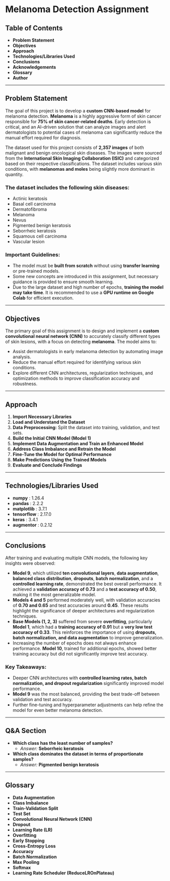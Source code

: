 # Melanoma Detection Assignment  

## Table of Contents  
- **Problem Statement**  
- **Objectives**  
- **Approach**  
- **Technologies/Libraries Used**  
- **Conclusions**  
- **Acknowledgements**  
- **Glossary**  
- **Author**  

---

## Problem Statement  
The goal of this project is to develop a **custom CNN-based model** for melanoma detection. **Melanoma** is a highly aggressive form of skin cancer responsible for **75% of skin cancer-related deaths**. Early detection is critical, and an AI-driven solution that can analyze images and alert dermatologists to potential cases of melanoma can significantly reduce the manual effort required for diagnosis.  

The dataset used for this project consists of **2,357 images** of both malignant and benign oncological skin diseases. The images were sourced from the **International Skin Imaging Collaboration (ISIC)** and categorized based on their respective classifications. The dataset includes various skin conditions, with **melanomas and moles** being slightly more dominant in quantity.  

### The dataset includes the following skin diseases:  
- Actinic keratosis  
- Basal cell carcinoma  
- Dermatofibroma  
- Melanoma  
- Nevus  
- Pigmented benign keratosis  
- Seborrheic keratosis  
- Squamous cell carcinoma  
- Vascular lesion  

### **Important Guidelines:**  
- The model must be **built from scratch** without using **transfer learning** or pre-trained models.  
- Some new concepts are introduced in this assignment, but necessary guidance is provided to ensure smooth learning.  
- Due to the large dataset and high number of epochs, **training the model may take time**. It is recommended to use a **GPU runtime on Google Colab** for efficient execution.  

---

## Objectives  
The primary goal of this assignment is to design and implement a **custom convolutional neural network (CNN)** to accurately classify different types of skin lesions, with a focus on detecting **melanoma**. The model aims to:  
- Assist dermatologists in early melanoma detection by automating image analysis.  
- Reduce the manual effort required for identifying various skin conditions.  
- Explore different CNN architectures, regularization techniques, and optimization methods to improve classification accuracy and robustness.  

---

## Approach  
1. **Import Necessary Libraries**  
2. **Load and Understand the Dataset**  
3. **Data Preprocessing:** Split the dataset into training, validation, and test sets.  
4. **Build the Initial CNN Model (Model 1)**  
5. **Implement Data Augmentation and Train an Enhanced Model**  
6. **Address Class Imbalance and Retrain the Model**  
7. **Fine-Tune the Model for Optimal Performance**  
8. **Make Predictions Using the Trained Models**  
9. **Evaluate and Conclude Findings**  

---

## Technologies/Libraries Used  
- **numpy** : 1.26.4  
- **pandas** : 2.2.2  
- **matplotlib** : 3.7.1  
- **tensorflow** : 2.17.0  
- **keras** : 3.4.1  
- **augmentor** : 0.2.12  

---

## Conclusions  
After training and evaluating multiple CNN models, the following key insights were observed:  
- **Model 9**, which utilized **ten convolutional layers**, **data augmentation**, **balanced class distribution**, **dropouts**, **batch normalization**, and a **controlled learning rate**, demonstrated the best overall performance. It achieved a **validation accuracy of 0.73** and a **test accuracy of 0.50**, making it the most generalizable model.  
- **Models 4 and 5** performed moderately well, with validation accuracies of **0.70 and 0.65** and test accuracies around **0.45**. These results highlight the significance of deeper architectures and regularization techniques.  
- **Base Models (1, 2, 3)** suffered from severe **overfitting**, particularly **Model 1**, which had a **training accuracy of 0.91** but a **very low test accuracy of 0.33**. This reinforces the importance of using **dropouts, batch normalization, and data augmentation** to improve generalization.  
- Increasing the number of epochs does not always enhance performance. **Model 10**, trained for additional epochs, showed better training accuracy but did not significantly improve test accuracy.  

### **Key Takeaways:**  
- Deeper CNN architectures with **controlled learning rates, batch normalization, and dropout regularization** significantly improved model performance.  
- **Model 9** was the most balanced, providing the best trade-off between validation and test accuracy.  
- Further fine-tuning and hyperparameter adjustments can help refine the model for even better melanoma detection.  

---

## Q&A Section  
- **Which class has the least number of samples?**  
  - *Answer:* **Seborrheic keratosis**  
- **Which class dominates the dataset in terms of proportionate samples?**  
  - *Answer:* **Pigmented benign keratosis**  

---

## Glossary  
- **Data Augmentation**  
- **Class Imbalance**  
- **Train-Validation Split**  
- **Test Set**  
- **Convolutional Neural Network (CNN)**  
- **Dropout**  
- **Learning Rate (LR)**  
- **Overfitting**  
- **Early Stopping**  
- **Cross-Entropy Loss**  
- **Accuracy**  
- **Batch Normalization**  
- **Max Pooling**  
- **Softmax**  
- **Learning Rate Scheduler (ReduceLROnPlateau)**  
